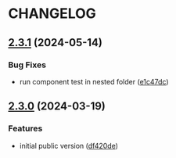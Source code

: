 # CHANGELOG

## [2.3.1](https://github.com/Forsakringskassan/cypress-visual-regression/compare/v2.3.0...v2.3.1) (2024-05-14)


### Bug Fixes

* run component test in nested folder ([e1c47dc](https://github.com/Forsakringskassan/cypress-visual-regression/commit/e1c47dc7ad8e6a18aea4af156f2e13a67367cb13))

## [2.3.0](https://github.com/Forsakringskassan/cypress-visual-regression/compare/v2.2.0...v2.3.0) (2024-03-19)


### Features

* initial public version ([df420de](https://github.com/Forsakringskassan/cypress-visual-regression/commit/df420deefb6e0510bb7fb74a116958cc9510b160))
